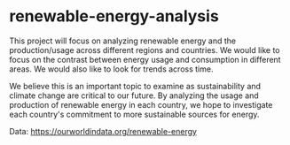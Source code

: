 # renewable-energy-analysis

This project will focus on analyzing renewable energy and the production/usage across different regions and countries. We would like to focus on the contrast between energy usage and consumption in different areas. We would also like to look for trends across time.

We believe this is an important topic to examine as sustainability and climate change are critical to our future. By analyzing the usage and production of renewable energy in each country, we hope to investigate each country's commitment to more sustainable sources for energy.

Data: https://ourworldindata.org/renewable-energy

